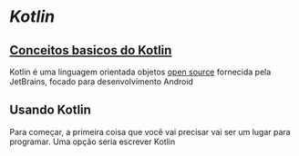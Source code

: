 # *Kotlin*

## [Conceitos basicos do Kotlin](https://blog.teamtreehouse.com/absolute-beginners-guide-kotlin)
Kotlin é uma linguagem orientada objetos [open source](https://github.com/JetBrains/kotlin) fornecida pela JetBrains, focado para desenvolvimento Android 

## Usando Kotlin
Para começar, a primeira coisa que você vai precisar vai ser um lugar para programar. Uma opção seria escrever Kotlin 


